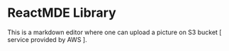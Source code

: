# ReactMDE Library

This is a markdown editor where one can upload a picture on S3 bucket [ service provided by AWS ].
